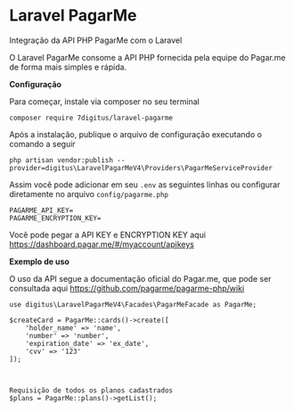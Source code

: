 # Laravel PagarMe
Integração da API PHP PagarMe com o Laravel

O Laravel PagarMe consome a API PHP fornecida pela equipe do Pagar.me de forma mais simples e rápida.

**Configuração**

Para começar, instale via composer no seu terminal

`composer require 7digitus/laravel-pagarme`

Após a instalação, publique o arquivo de configuração executando o comando a seguir

`php artisan vendor:publish --provider=digitus\LaravelPagarMeV4\Providers\PagarMeServiceProvider`

Assim você pode adicionar em seu `.env` as seguintes linhas ou configurar diretamente no arquivo `config/pagarme.php`

    PAGARME_API_KEY=
    PAGARME_ENCRYPTION_KEY=

Você pode pegar a API KEY e ENCRYPTION KEY aqui https://dashboard.pagar.me/#/myaccount/apikeys


**Exemplo de uso**

O uso da API segue a documentação oficial do Pagar.me, que pode ser consultada aqui https://github.com/pagarme/pagarme-php/wiki


    use digitus\LaravelPagarMeV4\Facades\PagarMeFacade as PagarMe;

    $createCard = PagarMe::cards()->create([
        'holder_name' => 'name',
        'number' => 'number',
        'expiration_date' => 'ex_date',
        'cvv' => '123'
    ]);
    
    
 
    Requisição de todos os planos cadastrados
    $plans = PagarMe::plans()->getList();
